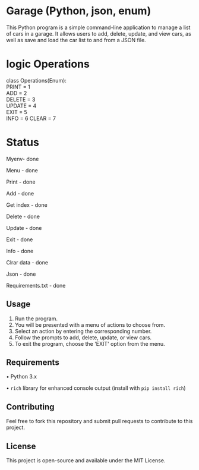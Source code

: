 # Garage (Python, json, enum)  
This Python program is a simple command-line application to manage a list of cars in a garage. It allows users to add, delete, update, and view cars, as well as save and load the car list to and from a JSON file.  

# logic Operations  

class Operations(Enum):  
    PRINT = 1  
    ADD = 2  
    DELETE = 3  
    UPDATE = 4  
    EXIT = 5  
    INFO = 6 
    CLEAR = 7 

# Status
Myenv- done   

Menu - done

Print - done 

Add - done  

Get index - done  

Delete - done

Update - done

Exit - done

Info - done

Clrar data - done  

Json - done    

Requirements.txt - done

## Usage

1. Run the program.
2. You will be presented with a menu of actions to choose from.
3. Select an action by entering the corresponding number.
4. Follow the prompts to add, delete, update, or view cars.
5. To exit the program, choose the 'EXIT' option from the menu.

## Requirements

•  Python 3.x

•  `rich` library for enhanced console output (install with `pip install rich`)


## Contributing

Feel free to fork this repository and submit pull requests to contribute to this project.

## License

This project is open-source and available under the MIT License.
